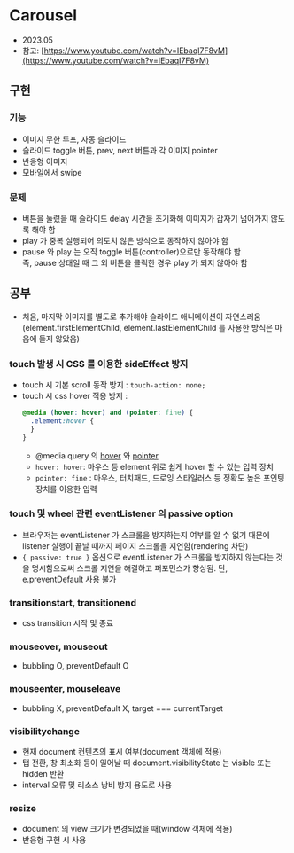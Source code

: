 # Carousel

- 2023.05
- 참고: [https://www.youtube.com/watch?v=IEbaqI7F8vM](https://www.youtube.com/watch?v=IEbaqI7F8vM)

## 구현

### 기능

- 이미지 무한 루프, 자동 슬라이드
- 슬라이드 toggle 버튼, prev, next 버튼과 각 이미지 pointer
- 반응형 이미지
- 모바일에서 swipe

### 문제

- 버튼을 눌렀을 때 슬라이드 delay 시간을 초기화해 이미지가 갑자기 넘어가지 않도록 해야 함
- play 가 중복 실행되어 의도치 않은 방식으로 동작하지 않아야 함
- pause 와 play 는 오직 toggle 버튼(controller)으로만 동작해야 함  
  즉, pause 상태일 때 그 외 버튼을 클릭한 경우 play 가 되지 않아야 함

## 공부

- 처음, 마지막 이미지를 별도로 추가해야 슬라이드 애니메이션이 자연스러움  
  (element.firstElementChild, element.lastElementChild 를 사용한 방식은 마음에 들지 않았음)

### touch 발생 시 CSS 를 이용한 sideEffect 방지

- touch 시 기본 scroll 동작 방지 : `touch-action: none;`
- touch 시 css hover 적용 방지 :
  ```css
  @media (hover: hover) and (pointer: fine) {
    .element:hover {
    }
  }
  ```
  - @media query 의 [hover](https://developer.mozilla.org/en-US/docs/Web/CSS/@media/hover) 와 [pointer](https://developer.mozilla.org/en-US/docs/Web/CSS/@media/pointer)
  - `hover: hover`: 마우스 등 element 위로 쉽게 hover 할 수 있는 입력 장치
  - `pointer: fine` : 마우스, 터치패드, 드로잉 스타일러스 등 정확도 높은 포인팅 장치를 이용한 입력

### touch 및 wheel 관련 eventListener 의 passive option

- 브라우저는 eventListener 가 스크롤을 방지하는지 여부를 알 수 없기 때문에
  listener 실행이 끝날 때까지 페이지 스크롤을 지연함(rendering 차단)
- `{ passive: true }` 옵션으로 eventListener 가 스크롤을 방지하지 않는다는 것을 명시함으로써
  스크롤 지연을 해결하고 퍼포먼스가 향상됨. 단, e.preventDefault 사용 불가

### transitionstart, transitionend

- css transition 시작 및 종료

### mouseover, mouseout

- bubbling O, preventDefault O

### mouseenter, mouseleave

- bubbling X, preventDefault X, target === currentTarget

### visibilitychange

- 현재 document 컨텐츠의 표시 여부(document 객체에 적용)
- 탭 전환, 창 최소화 등이 일어날 때 document.visibilityState 는 visible 또는 hidden 반환
- interval 오류 및 리소스 낭비 방지 용도로 사용

### resize

- document 의 view 크기가 변경되었을 때(window 객체에 적용)
- 반응형 구현 시 사용
